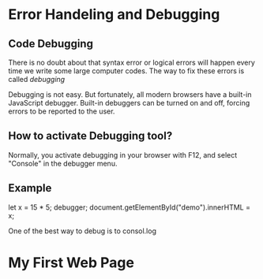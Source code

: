 # Error Handeling and Debugging
## Code Debugging
  There is no doubt about that syntax error or logical errors will happen every time we write some large computer codes.
  The way to fix these errors is called *debugging*
  
  Debugging is not easy. But fortunately, all modern browsers have a built-in JavaScript debugger.
  Built-in debuggers can be turned on and off, forcing errors to be reported to the user.

  ## How to activate Debugging tool?
  Normally, you activate debugging in your browser with F12, and select "Console" in the debugger menu.

  ## Example 
  let x = 15 * 5;
  debugger;
  document.getElementById("demo").innerHTML = x;


  One of the best way to debug is to consol.log
  <!DOCTYPE html>
<html>
<body>

<h1>My First Web Page</h1>

<script>
a = 5;
b = 6;
c = a + b;
console.log(c);
</script>

</body>
</html>


